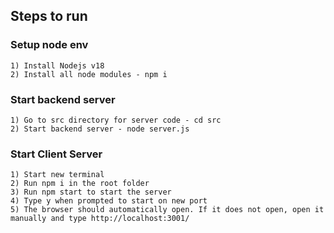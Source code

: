 ## Steps to run

### Setup node env

```
1) Install Nodejs v18
2) Install all node modules - npm i
```

### Start backend server

```
1) Go to src directory for server code - cd src
2) Start backend server - node server.js
```

### Start Client Server

```
1) Start new terminal
2) Run npm i in the root folder
3) Run npm start to start the server
4) Type y when prompted to start on new port
5) The browser should automatically open. If it does not open, open it manually and type http://localhost:3001/
```
